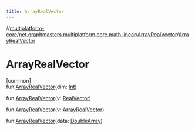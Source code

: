 ```yaml
---
title: ArrayRealVector
---
```

//[multiplatform-core](../../../index.html)/[net.graphmasters.multiplatform.core.math.linear](../index.html)/[ArrayRealVector](index.html)/[ArrayRealVector](-array-real-vector.html)



# ArrayRealVector



[common]\
fun [ArrayRealVector](-array-real-vector.html)(dim: [Int](https://kotlinlang.org/api/latest/jvm/stdlib/kotlin/-int/index.html))

fun [ArrayRealVector](-array-real-vector.html)(v: [RealVector](../-real-vector/index.html))

fun [ArrayRealVector](-array-real-vector.html)(v: [ArrayRealVector](index.html))

fun [ArrayRealVector](-array-real-vector.html)(data: [DoubleArray](https://kotlinlang.org/api/latest/jvm/stdlib/kotlin/-double-array/index.html))




